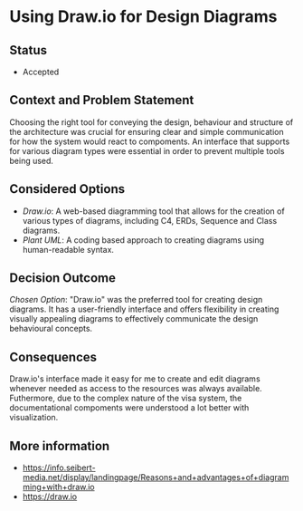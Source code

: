 # Using Draw.io for Design Diagrams 

## Status 
- Accepted

## Context and Problem Statement 
Choosing the right tool for conveying the design, behaviour and structure of the architecture  was crucial for ensuring clear and simple communication for how the system would react to compoments. An interface that supports for various diagram types were essential in order to prevent multiple tools being used.

## Considered Options
-  _Draw.io_: A web-based diagramming tool that allows for the creation of various types of diagrams, including C4, ERDs, Sequence and Class diagrams. 
- _Plant UML_: A coding based approach to creating diagrams using human-readable syntax. 

## Decision Outcome 
_Chosen Option_: "Draw.io" was the preferred tool for creating design diagrams. It has a user-friendly interface and offers flexibility in creating visually appealing diagrams to effectively communicate the design behavioural concepts.

## Consequences
Draw.io's interface made it easy for me to create and edit diagrams whenever needed as access to the resources was always available. Futhermore, due to the complex nature of the visa system, the documentational compoments were understood a lot better with visualization. 

## More information 
- https://info.seibert-media.net/display/landingpage/Reasons+and+advantages+of+diagramming+with+draw.io
- https://draw.io
